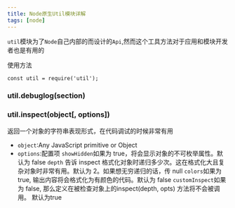 ```yaml
---
title: Node原生Util模块详解
tags: [node]
---
```


`util`模块为了`Node`自己内部的而设计的`Api`,然而这个工具方法对于应用和模块开发者也是有用的

使用方法

`const util = require('util');`

<!--more-->

### util.debuglog(section)

### util.inspect(object[, options])

返回一个对象的字符串表现形式，在代码调试的时候非常有用

* `object`:Any JavaScript primitive or Object
* `options`:配置项
		`showHidden`<boolean>如果为 true，将会显示对象的不可枚举属性。默认为 false
		`depth`<number> 告诉 inspect 格式化对象时递归多少次。这在格式化大且复杂对象时非常有用。默认为 2。如果想无穷递归的话，传 null 
		`colors`如果为 true, 输出内容将会格式化为有颜色的代码。默认为 false
		`customInspect`如果为 false, 那么定义在被检查对象上的inspect(depth, opts) 方法将不会被调用。 默认为true